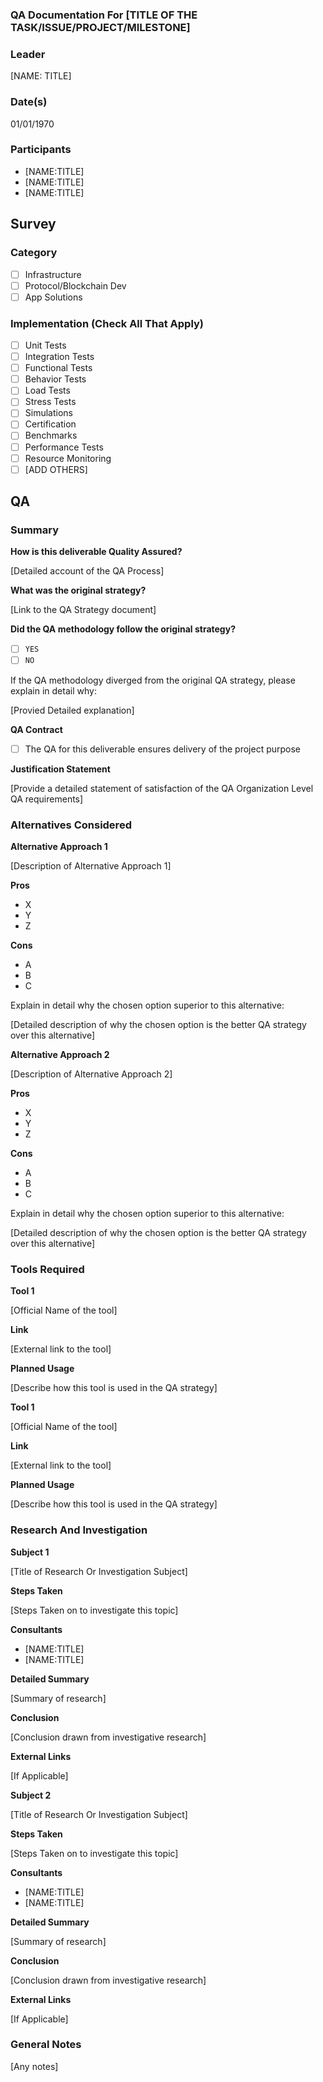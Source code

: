 ### QA Documentation For [TITLE OF THE TASK/ISSUE/PROJECT/MILESTONE]  
### Leader  
[NAME: TITLE]  
### Date(s)  
01/01/1970  
### Participants
- [NAME:TITLE]
- [NAME:TITLE]
- [NAME:TITLE]
## Survey
### Category
- [ ] Infrastructure  
- [ ] Protocol/Blockchain Dev  
- [ ] App Solutions  

### Implementation (Check All That Apply)
- [ ] Unit Tests
- [ ] Integration Tests
- [ ] Functional Tests
- [ ] Behavior Tests
- [ ] Load Tests
- [ ] Stress Tests
- [ ] Simulations
- [ ] Certification
- [ ] Benchmarks
- [ ] Performance Tests
- [ ] Resource Monitoring
- [ ] [ADD OTHERS]

## QA
### Summary

**How is this deliverable Quality Assured?**

[Detailed account of the QA Process]

**What was the original strategy?**

[Link to the QA Strategy document]

**Did the QA methodology follow the original strategy?**
- [ ] `YES`
- [ ] `NO`

If the QA methodology diverged from the original QA strategy, please explain in detail why:

[Provied Detailed explanation]

**QA Contract**

- [ ] The QA for this deliverable ensures delivery of the project purpose

**Justification Statement**

[Provide a detailed statement of satisfaction of the QA Organization Level QA requirements]

### Alternatives Considered
**Alternative Approach 1**

[Description of Alternative Approach 1]

**Pros**
- X
- Y
- Z

**Cons**
- A
- B
- C

Explain in detail why the chosen option superior to this alternative:

[Detailed description of why the chosen option is the better QA strategy over this alternative]

**Alternative Approach 2**

[Description of Alternative Approach 2]

**Pros**
- X
- Y
- Z

**Cons**
- A
- B
- C

Explain in detail why the chosen option superior to this alternative:

[Detailed description of why the chosen option is the better QA strategy over this alternative]
### Tools Required
**Tool 1**

[Official Name of the tool]

**Link**

[External link to the tool]

**Planned Usage**

[Describe how this tool is used in the QA strategy]

**Tool 1**

[Official Name of the tool]

**Link**

[External link to the tool]

**Planned Usage**

[Describe how this tool is used in the QA strategy]

### Research And Investigation
**Subject 1**

[Title of Research Or Investigation Subject]

**Steps Taken**

[Steps Taken on to investigate this topic]

**Consultants**

- [NAME:TITLE]
- [NAME:TITLE]

**Detailed Summary**

[Summary of research]

**Conclusion**

[Conclusion drawn from investigative research]

**External Links**

[If Applicable]

**Subject 2**

[Title of Research Or Investigation Subject]

**Steps Taken**

[Steps Taken on to investigate this topic]

**Consultants**

- [NAME:TITLE]
- [NAME:TITLE]

**Detailed Summary**

[Summary of research]

**Conclusion**

[Conclusion drawn from investigative research]

**External Links**

[If Applicable]

### General Notes  
[Any notes]  